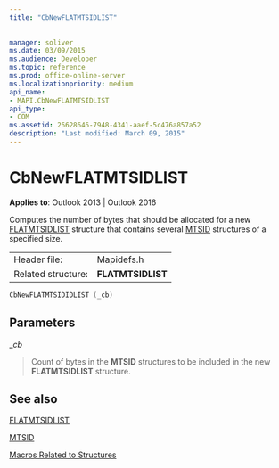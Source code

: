 ```yaml
---
title: "CbNewFLATMTSIDLIST"
 
 
manager: soliver
ms.date: 03/09/2015
ms.audience: Developer
ms.topic: reference
ms.prod: office-online-server
ms.localizationpriority: medium
api_name:
- MAPI.CbNewFLATMTSIDLIST
api_type:
- COM
ms.assetid: 26628646-7948-4341-aaef-5c476a857a52
description: "Last modified: March 09, 2015"
---
```


# CbNewFLATMTSIDLIST

  
  
**Applies to**: Outlook 2013 | Outlook 2016 
  
Computes the number of bytes that should be allocated for a new [FLATMTSIDLIST](flatmtsidlist.md) structure that contains several [MTSID](mtsid.md) structures of a specified size. 
  
|||
|:-----|:-----|
|Header file:  <br/> |Mapidefs.h  <br/> |
|Related structure:  <br/> |**FLATMTSIDLIST** <br/> |
   
```cpp
CbNewFLATMTSIDIDLIST (_cb)
```

## Parameters

 __cb_
  
> Count of bytes in the **MTSID** structures to be included in the new **FLATMTSIDLIST** structure. 
    
## See also



[FLATMTSIDLIST](flatmtsidlist.md)
  
[MTSID](mtsid.md)


[Macros Related to Structures](macros-related-to-structures.md)

